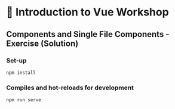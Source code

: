 # 💪 Introduction to Vue Workshop

## Components and Single File Components - Exercise (Solution)

### Set-up

```
npm install
```

### Compiles and hot-reloads for development
```
npm run serve
```

